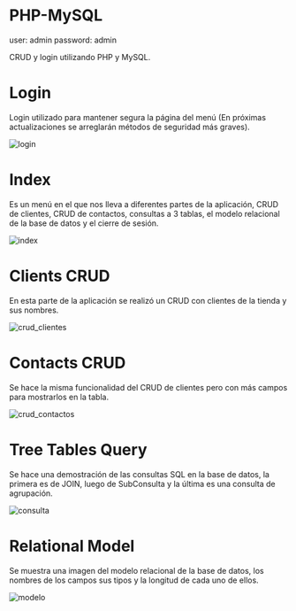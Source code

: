 # PHP-MySQL
user: admin password: admin

CRUD y login utilizando PHP y MySQL.

# Login
Login utilizado para mantener segura la página del menú (En próximas actualizaciones se arreglarán métodos de seguridad más graves).

![login](https://user-images.githubusercontent.com/55358669/73221533-1f24df80-412f-11ea-8b96-67799cfab90d.png)

# Index
Es un menú en el que nos lleva a diferentes partes de la aplicación, CRUD de clientes, CRUD de contactos, consultas a 3 tablas, el modelo relacional de la base de datos y el cierre de sesión.

![index](https://user-images.githubusercontent.com/55358669/73221425-ca816480-412e-11ea-9aba-7f36f370840e.png)

# Clients CRUD
En esta parte de la aplicación se realizó un CRUD con clientes de la tienda y sus nombres.

![crud_clientes](https://user-images.githubusercontent.com/55358669/73221934-17196f80-4130-11ea-9c07-24fd25c338ac.png)

# Contacts CRUD
Se hace la misma funcionalidad del CRUD de clientes pero con más campos para mostrarlos en la tabla.

![crud_contactos](https://user-images.githubusercontent.com/55358669/73222017-416b2d00-4130-11ea-97b3-3254da02f52b.png)

# Tree Tables Query
Se hace una demostración de las consultas SQL en la base de datos, la primera es de JOIN, luego de SubConsulta y la última es una consulta de agrupación.

![consulta](https://user-images.githubusercontent.com/55358669/73222166-960ea800-4130-11ea-874d-015b09219512.png)

# Relational Model
Se muestra una imagen del modelo relacional de la base de datos, los nombres de los campos sus tipos y la longitud de cada uno de ellos.

![modelo](https://user-images.githubusercontent.com/55358669/73222256-cd7d5480-4130-11ea-8450-6f19af2caf0e.png)
